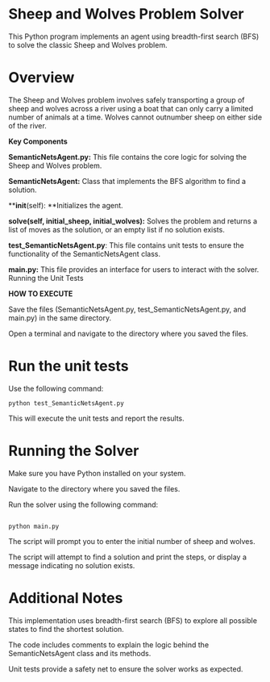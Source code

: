 # Sheep and Wolves Problem Solver

This Python program implements an agent using breadth-first search (BFS) to solve the classic Sheep and Wolves problem.

# Overview

The Sheep and Wolves problem involves safely transporting a group of sheep and wolves across a river using a boat that can only carry a limited number of animals at a time. Wolves cannot outnumber sheep on either side of the river.

**Key **Components****

**SemanticNetsAgent.py:** This file contains the core logic for solving the Sheep and Wolves problem.

**SemanticNetsAgent:** Class that implements the BFS algorithm to find a solution.

**__init__(self): **Initializes the agent.

**solve(self, initial_sheep, initial_wolves):** Solves the problem and returns a list of moves as the solution, or an empty list if no solution exists.

**test_SemanticNetsAgent.py**: This file contains unit tests to ensure the functionality of the SemanticNetsAgent class.

**main.py:** This file provides an interface for users to interact with the solver.
Running the Unit Tests

**HOW TO EXECUTE**

Save the files (SemanticNetsAgent.py, test_SemanticNetsAgent.py, and main.py) in the same directory.

Open a terminal and navigate to the directory where you saved the files.

# Run the unit tests 

Use the following command:


```
python test_SemanticNetsAgent.py
```

This will execute the unit tests and report the results.



# Running the Solver

Make sure you have Python installed on your system.

Navigate to the directory where you saved the files.

Run the solver using the following command:

```

python main.py
```


The script will prompt you to enter the initial number of sheep and wolves.

The script will attempt to find a solution and print the steps, or display a message indicating no solution exists.

# Additional Notes

This implementation uses breadth-first search (BFS) to explore all possible states to find the shortest solution.

The code includes comments to explain the logic behind the SemanticNetsAgent class and its methods.

Unit tests provide a safety net to ensure the solver works as expected.